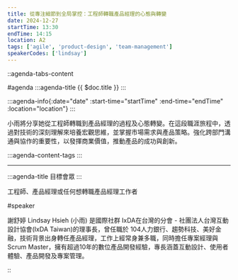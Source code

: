```yaml
---
title: 從專注細節到全局掌控：工程師轉職產品經理的心態與轉變
date: 2024-12-27
startTime: 13:30
endTime: 14:15
location: A2
tags: ['agile', 'product-design', 'team-management']
speakerCodes: ['lindsay']
---
```


::agenda-tabs-content
<!--議程資訊-->
#agenda
:::agenda-title
{{ $doc.title }}
:::

:::agenda-info{:date="date" :start-time="startTime" :end-time="endTime" :location="location"}
:::

<!--議程資訊(內容)-->
小雨將分享她從工程師轉職到產品經理的過程及心態轉變。在這段職涯旅程中，透過對技術的深刻理解來培養宏觀思維，並掌握市場需求與產品策略。強化跨部門溝通與協作的重要性，以發揮商業價值，推動產品的成功與創新。

:::agenda-content-tags
:::

---

:::agenda-title
目標會眾
:::

<!--目標會眾(內容)-->
工程師、產品經理或任何想轉職產品經理工作者

<!--講者介紹-->
#speaker
<!--講者介紹(內容)-->
謝舒婷 Lindsay Hsieh (小雨) 是國際社群 IxDA在台灣的分會 - 社團法人台灣互動設計協會(IxDA Taiwan)的理事長，曾任職於 104人力銀行、趨勢科技、美好金融，技術背景出身轉任產品經理，工作上經常身兼多職，同時擔任專案經理與Scrum Master，擁有超過10年的數位產品開發經驗，專長涵蓋互動設計、使用者體驗、產品開發及專案管理。

::
